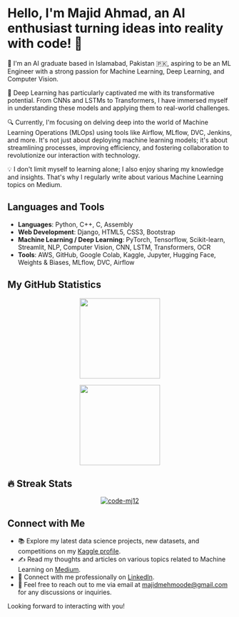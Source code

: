 # Hello, I'm Majid Ahmad, an AI enthusiast turning ideas into reality with code! 🚀

🔭 I'm an AI graduate based in Islamabad, Pakistan 🇵🇰, aspiring to be an ML Engineer with a strong passion for Machine Learning, Deep Learning, and Computer Vision.

🌱 Deep Learning has particularly captivated me with its transformative potential. From CNNs and LSTMs to Transformers, I have immersed myself in understanding these models and applying them to real-world challenges.

🔍 Currently, I'm focusing on delving deep into the world of Machine Learning Operations (MLOps) using tools like Airflow, MLflow, DVC, Jenkins, and more. It's not just about deploying machine learning models; it's about streamlining processes, improving efficiency, and fostering collaboration to revolutionize our interaction with technology.

💡 I don't limit myself to learning alone; I also enjoy sharing my knowledge and insights. That's why I regularly write about various Machine Learning topics on Medium.

## Languages and Tools

- **Languages**: Python, C++, C, Assembly
- **Web Development**: Django, HTML5, CSS3, Bootstrap
- **Machine Learning / Deep Learning**: PyTorch, Tensorflow, Scikit-learn, Streamlit, NLP, Computer Vision, CNN, LSTM, Transformers, OCR
- **Tools**: AWS, GitHub, Google Colab, Kaggle, Jupyter, Hugging Face, Weights & Biases, MLflow, DVC, Airflow


## My GitHub Statistics
<p align="center">
    <a href="https://github.com/code-mj12">
        <img height="180em" src="https://github-readme-stats.vercel.app/api?username=code-mj12&show_icons=true&theme=radical&include_all_commits=true"/>
    </a>
</p>
<p align="center">
    <a href="https://github.com/code-mj12">
        <img height="180em" src="https://github-readme-stats.vercel.app/api/top-langs/?username=code-mj12&layout=compact&theme=radical"/>
    </a>
</p>

## 🔥 Streak Stats
<p align="center">
    <a href="https://github.com/code-mj12">
        <img src="https://github-readme-streak-stats.herokuapp.com/?user=code-mj12&theme=radical" alt="code-mj12" />
    </a>
</p>

## Connect with Me
- 📚 Explore my latest data science projects, new datasets, and competitions on my [Kaggle profile](https://www.kaggle.com/i191796majid).
- ✍️ Read my thoughts and articles on various topics related to Machine Learning on [Medium](https://medium.com/@majidahmadkhan).
- 👔 Connect with me professionally on [LinkedIn](http://linkedin.com/in/majidahmadkhan).
- 📧 Feel free to reach out to me via email at majidmehmoode@gmail.com for any discussions or inquiries.

Looking forward to interacting with you!
